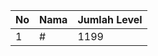 | No | Nama            | Jumlah Level |
|----|-----------------|--------------|
| 1  | #    |    1199        |
